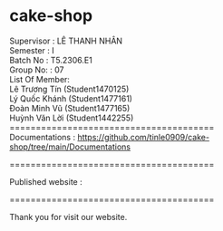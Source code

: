 # cake-shop

Supervisor : LÊ THANH NHÂN <br/>
Semester : I <br/>
Batch No : T5.2306.E1 <br/>
Group No: : 07 <br/>
List Of Member: <br/>
Lê Trương Tín (Student1470125) <br/>
Lý Quốc Khánh (Student1477161) <br/>
Đoàn Minh Vũ (Student1477165) <br/>
Huỳnh Văn Lời (Student1442255) <br/>
======================================= <br/>
Documentations : https://github.com/tinle0909/cake-shop/tree/main/Documentations

=======================================

Published website :

=======================================

Thank you for visit our website.

